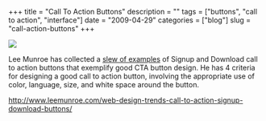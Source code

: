 +++
title = "Call To Action Buttons"
description = ""
tags = ["buttons", "call to action", "interface"]
date = "2009-04-29"
categories = ["blog"]
slug = "call-action-buttons"
+++



  <div class="notebook-screenshot"><a href="http://www.leemunroe.com/web-design-trends-call-to-action-signup-download-buttons/"><img src="//media.konigi.com/bluga/wt49f8307fda7e2.jpg"/></a></div><p>Lee Munroe has collected a <a href="http://www.leemunroe.com/web-design-trends-call-to-action-signup-download-buttons/">slew of examples</a> of Signup and Download call to action buttons that exemplify good CTA button design. He has 4 criteria for designing a good call to action button, involving the appropriate use of color, language, size, and white space around the button.</p>
    
  <a href="http://www.leemunroe.com/web-design-trends-call-to-action-signup-download-buttons/">http://www.leemunroe.com/web-design-trends-call-to-action-signup-download-buttons/</a>
